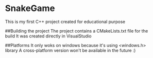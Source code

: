 # SnakeGame
This is my first C++ project created for educational purpose

##Building the project
The project contains a CMakeLists.txt file for the build
It was created directly in VisualStudio

##Platforms
It only woks on windows because it's using <windows.h> library
A cross-platform version won't be available in the future :)

